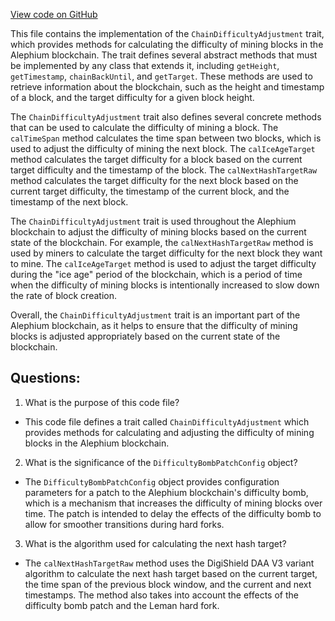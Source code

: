[View code on GitHub](https://github.com/alephium/alephium/flow/src/main/scala/org/alephium/flow/core/ChainDifficultyAdjustment.scala)

This file contains the implementation of the `ChainDifficultyAdjustment` trait, which provides methods for calculating the difficulty of mining blocks in the Alephium blockchain. The trait defines several abstract methods that must be implemented by any class that extends it, including `getHeight`, `getTimestamp`, `chainBackUntil`, and `getTarget`. These methods are used to retrieve information about the blockchain, such as the height and timestamp of a block, and the target difficulty for a given block height.

The `ChainDifficultyAdjustment` trait also defines several concrete methods that can be used to calculate the difficulty of mining a block. The `calTimeSpan` method calculates the time span between two blocks, which is used to adjust the difficulty of mining the next block. The `calIceAgeTarget` method calculates the target difficulty for a block based on the current target difficulty and the timestamp of the block. The `calNextHashTargetRaw` method calculates the target difficulty for the next block based on the current target difficulty, the timestamp of the current block, and the timestamp of the next block.

The `ChainDifficultyAdjustment` trait is used throughout the Alephium blockchain to adjust the difficulty of mining blocks based on the current state of the blockchain. For example, the `calNextHashTargetRaw` method is used by miners to calculate the target difficulty for the next block they want to mine. The `calIceAgeTarget` method is used to adjust the target difficulty during the "ice age" period of the blockchain, which is a period of time when the difficulty of mining blocks is intentionally increased to slow down the rate of block creation.

Overall, the `ChainDifficultyAdjustment` trait is an important part of the Alephium blockchain, as it helps to ensure that the difficulty of mining blocks is adjusted appropriately based on the current state of the blockchain.
## Questions: 
 1. What is the purpose of this code file?
- This code file defines a trait called `ChainDifficultyAdjustment` which provides methods for calculating and adjusting the difficulty of mining blocks in the Alephium blockchain.

2. What is the significance of the `DifficultyBombPatchConfig` object?
- The `DifficultyBombPatchConfig` object provides configuration parameters for a patch to the Alephium blockchain's difficulty bomb, which is a mechanism that increases the difficulty of mining blocks over time. The patch is intended to delay the effects of the difficulty bomb to allow for smoother transitions during hard forks.

3. What is the algorithm used for calculating the next hash target?
- The `calNextHashTargetRaw` method uses the DigiShield DAA V3 variant algorithm to calculate the next hash target based on the current target, the time span of the previous block window, and the current and next timestamps. The method also takes into account the effects of the difficulty bomb patch and the Leman hard fork.